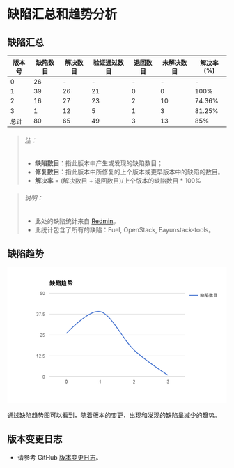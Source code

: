 # 缺陷汇总和趋势分析

## 缺陷汇总

|版本号|缺陷数目|解决数目|验证通过数目|退回数目|未解决数目|解决率(%)|
|------|--------|--------|------------|--------|----------|------|
|0|26|-|-|-|-|-|
|1|39|26|21|0|0|100%|
|2|16|27|23|2|10|74.36%|
|3|1|12|5|1|3|81.25%|
|总计|80|65|49|3|13|85%|

> ###### 注：
> * **缺陷数目**：指此版本中产生或发现的缺陷数目；
> * **修复数目**：指此版本中所修复的上个版本或更早版本中的缺陷的数目。
> * **解决率** = (解决数目 + 退回数目)/上个版本的缺陷数目 * 100%

> ###### 说明：
> * 此处的缺陷统计来自 [Redmin](http://192.168.14.5/projects/eayun_eayunstack/issues)。
> * 此统计包含了所有的缺陷：Fuel, OpenStack, Eayunstack-tools。

## 缺陷趋势

![缺陷趋势](/reports/function_test/pictures/bug_trend.png)

通过缺陷趋势图可以看到，随着版本的变更，出现和发现的缺陷呈减少的趋势。

## 版本变更日志

* 请参考 GitHub [版本变更日志](https://github.com/eayunstack/EayunStack-building/blob/master/EayunStack-ISO-ChangeLog)。
